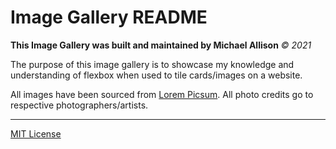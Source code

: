 # Image Gallery README
**This Image Gallery was built and maintained by Michael Allison**
*&copy; 2021*

The purpose of this image gallery is to showcase my knowledge and understanding of flexbox when used to tile cards/images on a website.

All images have been sourced from [Lorem Picsum](https://picsum.photos/).
All photo credits go to respective photographers/artists.

---
[MIT License](license.html)